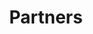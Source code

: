 ---
title: "Partners"
partners:
- logo: /img/partners/gts.png
- logo: /img/partners/red-bull.png
- logo: /img/partners/babe-rose.png
- logo: /img/partners/cayman-jack.png
- logo: /img/partners/golden-road.png
- logo: /img/partners/foursigmatic.png
- logo: /img/partners/kyla.png
- logo: /img/partners/pabst.png
- logo: /img/partners/cutwater-spirits.png
- logo: /img/partners/joymode.png
- logo: /img/partners/morning-recovery.png
- logo: /img/partners/bare-republic.png
- logo: /img/partners/libre-tequila.png
---